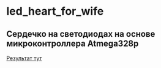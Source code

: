 # led_heart_for_wife
Сердечко на светодиодах на основе микроконтроллера Atmega328p
--------

[Результат тут](https://github.com/proletarius/led_heart_for_wife/result/result.mp4)

